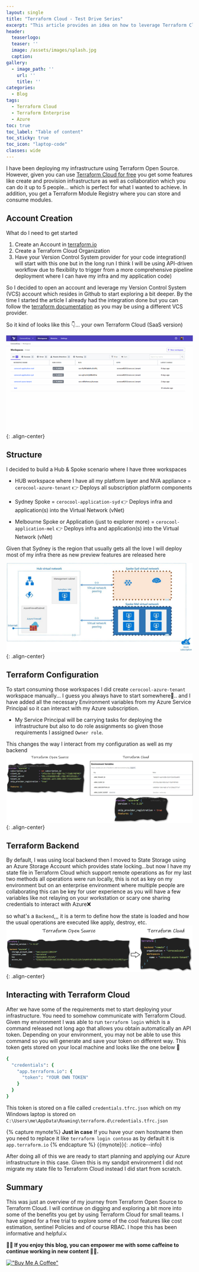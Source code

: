 ```yaml
---
layout: single
title: "Terraform Cloud - Test Drive Series"
excerpt: "This article provides an idea on how to leverage Terraform Cloud to deploy your Infrastructure as code in Azure"
header:
  teaserlogo:
  teaser: ''
  image: /assets/images/splash.jpg
  caption:
gallery:
  - image_path: ''
    url: ''
    title: ''
categories:
  - Blog
tags:
  - Terraform Cloud
  - Terraform Enterprise
  - Azure
toc: true
toc_label: "Table of content"
toc_sticky: true
toc_icon: "laptop-code"
classes: wide
---
```


I have been deploying my infrastructure using Terraform Open Source. However, given you can use [Terraform Cloud for free][tfc-feat] you get some features like create and provision infrastructure as well as collaboration which you can do it up to 5 people... which is perfect for what I wanted to achieve. In addition, you get a Terraform Module Registry where you can store and consume modules.

## Account Creation

What do I need to get started

1. Create an Account in  [terraform.io][tfc-account]
2. Create a Terraform Cloud Organization
3. Have your Version Control System provider for your code integration(I will start with this one but in the long run I think I will be using API-driven workflow due to flexibility to trigger from a more comprehensive pipeline deployment where I can have my infra and my application code)

So I decided to open an account and leverage my Version Control System (VCS) account which resides in Github to start exploring a bit deeper. By the time I started the article I already had the integration done but you can follow the [terraform documentation][tfc-git] as you may be using a different VCS provider.

So it kind of looks like this 👇... your own Terraform Cloud (SaaS version)

![image-center](/assets/images/Blog/2020-09-03/tfc.gif){: .align-center}

## Structure

I decided to build a Hub & Spoke scenario where I have three workspaces

- HUB workspace where I have all my platform layer and NVA appliance  = `cerocool-azure-tenant`       👉    Deploys all subscription platform components
  
- Sydney Spoke                                                        = `cerocool-application-syd`    👉    Deploys infra and application(s) into the Virtual Network (vNet)
  
- Melbourne Spoke or Application (just to explorer more)              = `cerocool-application-mel`    👉    Deploys infra and application(s) into the Virtual Network (vNet) 
 
Given that Sydney is the region that usually gets all the love I will deploy most of my infra there as new preview features are released here 

![image-center](/assets/images/Blog/2020-09-03/hub-spoke.jpg){: .align-center}

## Terraform Configuration

To start consuming those workspaces I did create `cerocool-azure-tenant` workspace manually... I guess you always have to start somewhere🤨.. and I have added all the necessary Environment variables from my Azure Service Principal so it can interact with my Azure subscription.

  - My Service Principal will be carrying tasks for deploying the infrastructure but also to do role assignments so given those requirements I assigned `Owner role`.

This changes the way I interact from my configuration as well as my backend
![image-center](/assets/images/Blog/2020-09-03/opens.jpg){: .align-center}

## Terraform Backend

By default, I was using local backend then I moved to State Storage using an Azure Storage Account which provides state locking...but now I have my state file in Terraform Cloud which support remote operations as for my last two methods all operations were run locally, this is not as key on my environment but on an enterprise environment where multiple people are collaborating this can be key for user experience as you will have a few variables like not relaying on your workstation or scary one sharing credentials to interact with Azure❌

so what's a `Backend`,,, it is a term to define how the state is loaded and how the usual operations are executed like apply, destroy, etc.
![image-center](/assets/images/Blog/2020-09-03/backend.jpg){: .align-center}

## Interacting with Terraform Cloud

After we have some of the requirements met to start deploying your infrastructure. You need to somehow communicate with Terraform Cloud. Given my environment I was able to run `terraform login` which is a command released not long ago that allows you obtain automatically an API token. Depending on your environment, you may not be able to use this command so you will generate and save your token on different way. This token gets stored on your local machine and looks like the one below 🤯


```ruby
{
  "credentials": {
    "app.terraform.io": {
      "token": "YOUR OWN TOKEN"
    }
  }
}
```
This token is stored on a file called `credentials.tfrc.json` which on my Windows laptop is stored on `C:\Users\me\AppData\Roaming\terraform.d\credentials.tfrc.json`

{% capture mynote%}
**Just in case** If you have your own hostname then you need to replace it like `terraform login contoso` as by default it is `app.terraform.io`
{% endcapture %}
{{mynote}}{: .notice--info}

After doing all of this we are ready to start planning and applying our Azure infrastructure in this case. Given this is my sandpit environment I did not migrate my state file to Terraform Cloud instead I did start from scratch. 

## Summary
This was just an overview of my journey from Terraform Open Source to Terraform Cloud. I will continue on digging and exploring a bit more into some of the benefits you get by using Terraform Cloud for small teams. I have signed for a free trial to explore some of the cool features like cost estimation, sentinel Policies and of course RBAC. I hope this has been informative and helpful⚔

**🚴‍♂️ If you enjoy this blog, you can empower me with some caffeine to continue working in new content 🚴‍♂️.**

[!["Buy Me A Coffee"](https://user-images.githubusercontent.com/1376749/120938564-50c59780-c6e1-11eb-814f-22a0399623c5.png)](https://www.buymeacoffee.com/cerocool)


[tfc-feat]: https://www.hashicorp.com/products/terraform/pricing/
[tfc-git]: https://www.terraform.io/docs/cloud/vcs/index.html
[tfc-account]: https://app.terraform.io/signup/account?utm_source=docs_banner